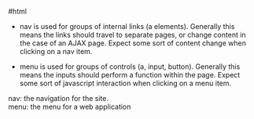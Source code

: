 #html 
- nav is used for groups of internal links (a elements). Generally this means the links should travel to separate pages, or change content in the case of an AJAX page. Expect some sort of content change when clicking on a nav item.  
  
- menu is used for groups of controls (a, input, button). Generally this means the inputs should perform a function within the page. Expect some sort of javascript interaction when clicking on a menu item.  
  
nav: the navigation for the site.  
menu: the menu for a web application